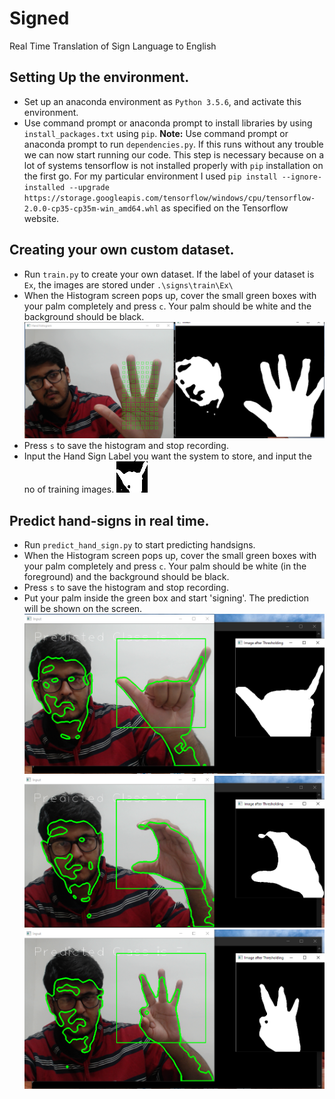# Signed
Real Time Translation of Sign Language to English

## Setting Up the environment.
* Set up an anaconda environment as `Python 3.5.6`, and activate this environment.
* Use command prompt or anaconda prompt to install libraries by using `install_packages.txt` using `pip`.
**Note:** Use command prompt or anaconda prompt to run `dependencies.py`. If this runs without any trouble we can now start running our code. This step is necessary because on a lot of systems tensorflow is not installed properly with `pip` installation on the first go. For my particular environment I used ```pip install --ignore-installed --upgrade https://storage.googleapis.com/tensorflow/windows/cpu/tensorflow-2.0.0-cp35-cp35m-win_amd64.whl``` as specified on the Tensorflow website.

## Creating your own custom dataset. 
* Run `train.py` to create your own dataset. If the label of your dataset is `Ex`, the images are stored under `.\signs\train\Ex\`
* When the Histogram screen pops up, cover the small green boxes with your palm completely and press `c`. Your palm should be white and the background should be black.
![Histogram](https://github.com/chatsagnik/Signed/blob/master/Histogram.PNG)
* Press `s` to save the histogram and stop recording.
* Input the Hand Sign Label you want the system to store, and input the no of training images. 
![](https://github.com/chatsagnik/Signed/blob/master/36.jpg)

## Predict hand-signs in real time.
* Run `predict_hand_sign.py` to start predicting handsigns.
* When the Histogram screen pops up, cover the small green boxes with your palm completely and press `c`. Your palm should be white (in the foreground) and the background should be black.
* Press `s` to save the histogram and stop recording.
* Put your palm inside the green box and start 'signing'. The prediction will be shown on the screen.
![Predicted Y](https://github.com/chatsagnik/Signed/blob/master/Predicted_Y.PNG)
![Predicted C](https://github.com/chatsagnik/Signed/blob/master/Predicted_C.PNG)
![Predicted F](https://github.com/chatsagnik/Signed/blob/master/Predicted_F.PNG)
